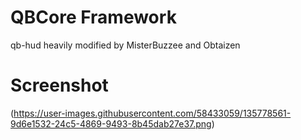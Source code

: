 # QBCore Framework
qb-hud heavily modified by MisterBuzzee and Obtaizen

# Screenshot
(https://user-images.githubusercontent.com/58433059/135778561-9d6e1532-24c5-4869-9493-8b45dab27e37.png)
